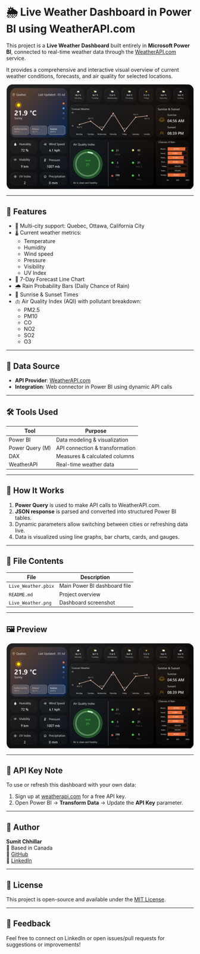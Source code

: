 # 🌦️ Live Weather Dashboard in Power BI using WeatherAPI.com

This project is a **Live Weather Dashboard** built entirely in **Microsoft Power BI**, connected to real-time weather data through the [WeatherAPI.com](https://www.weatherapi.com/) service.

It provides a comprehensive and interactive visual overview of current weather conditions, forecasts, and air quality for selected locations.

![Dashboard Screenshot](Live_Weather.png)

---

## 📌 Features

- 📍 Multi-city support: Quebec, Ottawa, California City
- 🌡️ Current weather metrics:
  - Temperature
  - Humidity
  - Wind speed
  - Pressure
  - Visibility
  - UV Index
- 📅 7-Day Forecast Line Chart
- 🌧️ Rain Probability Bars (Daily Chance of Rain)
- 🌇 Sunrise & Sunset Times
- 🫁 Air Quality Index (AQI) with pollutant breakdown:
  - PM2.5
  - PM10
  - CO
  - NO2
  - SO2
  - O3

---

## 🔗 Data Source

- **API Provider**: [WeatherAPI.com](https://www.weatherapi.com/)
- **Integration**: Web connector in Power BI using dynamic API calls

---

## 🛠 Tools Used

| Tool       | Purpose                         |
|------------|---------------------------------|
| Power BI   | Data modeling & visualization   |
| Power Query (M) | API connection & transformation |
| DAX        | Measures & calculated columns   |
| WeatherAPI | Real-time weather data          |

---

## 🚀 How It Works

1. **Power Query** is used to make API calls to WeatherAPI.com.
2. **JSON response** is parsed and converted into structured Power BI tables.
3. Dynamic parameters allow switching between cities or refreshing data live.
4. Data is visualized using line graphs, bar charts, cards, and gauges.

---

## 📂 File Contents

| File                          | Description                            |
|-------------------------------|----------------------------------------|
| `Live_Weather.pbix`           | Main Power BI dashboard file           |
| `README.md`                   | Project overview                       |
| `Live_Weather.png`            | Dashboard screenshot                   |

---

## 🖼 Preview

![Weather Dashboard](Live_Weather.png)

---

## 🔑 API Key Note

To use or refresh this dashboard with your own data:
1. Sign up at [weatherapi.com](https://www.weatherapi.com/) for a free API key.
2. Open Power BI → **Transform Data** → Update the **API Key** parameter.

---

## 👤 Author

**Sumit Chhillar**  
📍 Based in Canada  
🔗 [GitHub](https://github.com/Sumit170694)  
🔗 [LinkedIn](https://www.linkedin.com/in/sumit-chhillar-020a36323/)

---

## 📃 License

This project is open-source and available under the [MIT License](LICENSE).

---

## 💬 Feedback

Feel free to connect on LinkedIn or open issues/pull requests for suggestions or improvements!

